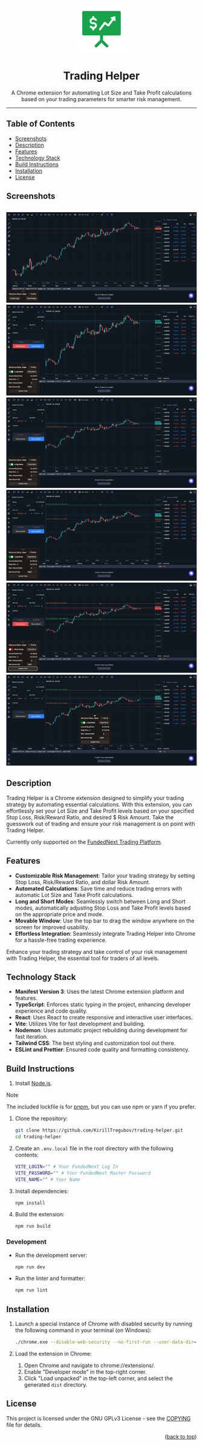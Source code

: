 <div align="center">
  <img width="128px" height="128px" src="public/enabled-128.png">
  <h1>Trading Helper</h1>
  <p>A Chrome extension for automating Lot Size and Take Profit calculations based on your trading parameters for smarter risk management.</p>
</div>

---

## Table of Contents

- [Screenshots](#screenshots)
- [Description](#description)
- [Features](#features)
- [Technology Stack](#technology-stack)
- [Build Instructions](#build-instructions)
- [Installation](#installation)
- [License](#license)

## Screenshots

![Screenshot of Initial Screen](screenshots/screenshot-1.png)
![Screenshot of Trading Screen in Long Mode without a stop loss](screenshots/screenshot-2.png)
![Screenshot of Trading Screen in Long Mode with a stop loss](screenshots/screenshot-3.png)
![Screenshot of Trading Screen after updated lot size and take profit level](screenshots/screenshot-4.png)
![Screenshot of Trading Screen in Short Mode](screenshots/screenshot-5.png)
![Screenshot of Trading Screen being dragged](screenshots/screenshot-6.png)
---

## Description

Trading Helper is a Chrome extension designed to simplify your trading strategy by automating essential calculations. With this extension, you can effortlessly set your Lot Size and Take Profit levels based on your specified Stop Loss, Risk/Reward Ratio, and desired $ Risk Amount. Take the guesswork out of trading and ensure your risk management is on point with Trading Helper.

Currently only supported on the [FundedNext Trading Platform](https://fundednext.com/).

## Features

- **Customizable Risk Management**: Tailor your trading strategy by setting Stop Loss, Risk/Reward Ratio, and dollar Risk Amount.
- **Automated Calculations**: Save time and reduce trading errors with automatic Lot Size and Take Profit calculations.
- **Long and Short Modes**: Seamlessly switch between Long and Short modes, automatically adjusting Stop Loss and Take Profit levels based on the appropriate price and mode.
- **Movable Window**: Use the top bar to drag the window anywhere on the screen for improved usability.
- **Effortless Integration**: Seamlessly integrate Trading Helper into Chrome for a hassle-free trading experience.

Enhance your trading strategy and take control of your risk management with Trading Helper, the essential tool for traders of all levels.

## Technology Stack

- **Manifest Version 3**: Uses the latest Chrome extension platform and features.
- **TypeScript**: Enforces static typing in the project, enhancing developer experience and code quality.
- **React**: Uses React to create responsive and interactive user interfaces.
- **Vite**: Utilizes Vite for fast development and building.
- **Nodemon**: Uses automatic project rebuilding during development for fast iteration.
- **Tailwind CSS**: The best styling and customization tool out there.
- **ESLint and Prettier**: Ensured code quality and formatting consistency.

## Build Instructions

1. Install [Node.js](https://nodejs.org/en/download/).

> [!NOTE]  
> The included lockfile is for [pnpm](https://pnpm.io/), but you can use npm or yarn if you prefer.

1. Clone the repository:
   ```bash
   git clone https://github.com/KirillTregubov/trading-helper.git
   cd trading-helper
   ```

1. Create an `.env.local` file in the root directory with the following contents:

   ```bash
   VITE_LOGIN="" # Your FundedNext Log In
   VITE_PASSWORD="" # Your FundedNext Master Password
   VITE_NAME="" # Your Name
   ```

1. Install dependencies:

   ```bash
   npm install
   ```

1. Build the extension:

   ```bash
   npm run build
   ```

### Development

- Run the development server:

   ```bash
   npm run dev
   ```

- Run the linter and formatter:

   ```bash
   npm run lint
   ```

## Installation

1. Launch a special instance of Chrome with disabled security by running the following command in your terminal (on Windows):

   ```bash
   ./chrome.exe --disable-web-security --no-first-run --user-data-dir="C:\ProgramData\AAA Dev Session"
   ```

1. Load the extension in Chrome:

   1. Open Chrome and navigate to chrome://extensions/.
   1. Enable "Developer mode" in the top-right corner.
   1. Click "Load unpacked" in the top-left corner, and select the generated `dist` directory.

## License
This project is licensed under the GNU GPLv3 License - see the [COPYING](COPYING) file for details.

<div align="right">(<a href="#readme-top">back to top</a>)</div>